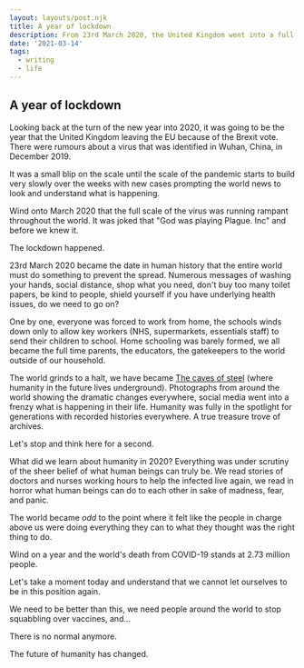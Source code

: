 ```yaml
---
layout: layouts/post.njk
title: A year of lockdown
description: From 23rd March 2020, the United Kingdom went into a full lockdown to curb the spread of COVID-19. One year later, we are still fighting this virus.
date: '2021-03-14'
tags:
  - writing
  - life
---
```


## A year of lockdown

Looking back at the turn of the new year into 2020, it was going to be the year that the United Kingdom leaving the EU because of the Brexit vote. There were rumours about a virus that was identified in Wuhan, China, in December 2019.

It was a small blip on the scale until the scale of the pandemic starts to build very slowly over the weeks with new cases prompting the world news to look and understand what is happening.

Wind onto March 2020 that the full scale of the virus was running rampant throughout the world. It was joked that "God was playing Plague. Inc" and before we knew it.

The lockdown happened.

23rd March 2020 became the date in human history that the entire world must do something to prevent the spread. Numerous messages of washing your hands, social distance, shop what you need, don't buy too many toilet papers, be kind to people, shield yourself if you have underlying health issues, do we need to go on?

One by one, everyone was forced to work from home, the schools winds down only to allow key workers (NHS, supermarkets, essentials staff) to send their children to school. Home schooling was barely formed, 
we all became the full time parents, the educators, the gatekeepers to the world outside of our household.

The world grinds to a halt, we have became [The caves of steel](https://en.wikipedia.org/wiki/The_Caves_of_Steel) (where humanity in the future lives underground). Photographs from around the world showing the dramatic changes everywhere, social media went into a frenzy what is happening in their life. Humanity was fully in the spotlight for generations with recorded histories everywhere. A true treasure trove of archives.

Let's stop and think here for a second.

What did we learn about humanity in 2020? Everything was under scrutiny of the sheer belief of what human beings can truly be. We read stories of doctors and nurses working hours to help the infected live again, we read in horror what human beings can do to each other in sake of madness, fear, and panic.

The world became _odd_ to the point where it felt like the people in charge above us were doing everything they can to what they thought was the right thing to do.

Wind on a year and the world's death from COVID-19 stands at 2.73 million people.

Let's take a moment today and understand that we cannot let ourselves to be in this position again.

We need to be better than this, we need people around the world to stop squabbling over vaccines, and...

There is no normal anymore.

The future of humanity has changed.

